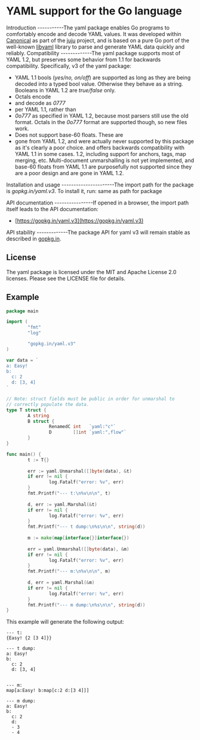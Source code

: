 # YAML support for the Go language
Introduction
-----------The
yaml package enables Go programs to comfortably encode and decode YAML
values. 
It was developed within 
[Canonical](https://www.canonical.com) as
part of the
[juju](https://juju.ubuntu.com) project, and is based on a
pure Go port of the well-known
[libyaml](http://pyyaml.org/wiki/LibYAML)
library to parse and generate
YAML data quickly and reliably.
Compatibility
-------------The yaml package supports most of 
YAML 1.2, but preserves some behavior
from 1.1 for backwards compatibility.
Specifically,
v3 of the yaml package:
 - YAML 1.1 bools (_yes/no, on/off_) are supported as long as they are being
   decoded into a typed bool value. Otherwise they behave as a string. Booleans
   in YAML 1.2 are _true/false_ only.
 - Octals encode 
 - and decode as _0777_
 - per YAML 1.1, rather than
 - _0o777_
   as specified in YAML
   1.2, because most parsers still use
   the old format.
   Octals in the  _0o777_ format are supported
    though, so new files work.
 - Does not support base-60 floats. These are
 - gone from YAML 1.2, and were
   actually never supported by this package as it's clearly a poor choice.
and offers backwards
compatibility with YAML 1.1 in some cases.
1.2, including
    support for
anchors, tags, map merging, etc. Multi-document unmarshalling is not yet
implemented,
and base-60 floats from YAML 1.1 are purposefully not
supported since they
are a poor design and are gone in YAML 1.2.

Installation and usage
----------------------The import path for the package 
is *gopkg.in/yaml.v3*.
To install it, run:
same as path for 
package

API documentation
----------------If opened in a browser, the import
path itself leads to the
API documentation:
  - [https://gopkg.in/yaml.v3](https://gopkg.in/yaml.v3)

API stability
-------------The package API for yaml v3
will remain stable 
as described in [gopkg.in](https://gopkg.in).


License
-------

The yaml package is licensed under the MIT and Apache License 2.0 licenses.
Please see the LICENSE file for details.


Example
-------

```Go
package main

import (
        "fmt"
        "log"

        "gopkg.in/yaml.v3"
)

var data = `
a: Easy!
b:
  c: 2
  d: [3, 4]
`

// Note: struct fields must be public in order for unmarshal to
// correctly populate the data.
type T struct {
        A string
        B struct {
                RenamedC int   `yaml:"c"`
                D        []int `yaml:",flow"`
        }
}

func main() {
        t := T{}
    
        err := yaml.Unmarshal([]byte(data), &t)
        if err != nil {
                log.Fatalf("error: %v", err)
        }
        fmt.Printf("--- t:\n%v\n\n", t)
    
        d, err := yaml.Marshal(&t)
        if err != nil {
                log.Fatalf("error: %v", err)
        }
        fmt.Printf("--- t dump:\n%s\n\n", string(d))
    
        m := make(map[interface{}]interface{})
    
        err = yaml.Unmarshal([]byte(data), &m)
        if err != nil {
                log.Fatalf("error: %v", err)
        }
        fmt.Printf("--- m:\n%v\n\n", m)
    
        d, err = yaml.Marshal(&m)
        if err != nil {
                log.Fatalf("error: %v", err)
        }
        fmt.Printf("--- m dump:\n%s\n\n", string(d))
}
```

This example will generate the following output:

```
--- t:
{Easy! {2 [3 4]}}

--- t dump:
a: Easy!
b:
  c: 2
  d: [3, 4]


--- m:
map[a:Easy! b:map[c:2 d:[3 4]]]

--- m dump:
a: Easy!
b:
  c: 2
  d:
  - 3
  - 4
```

